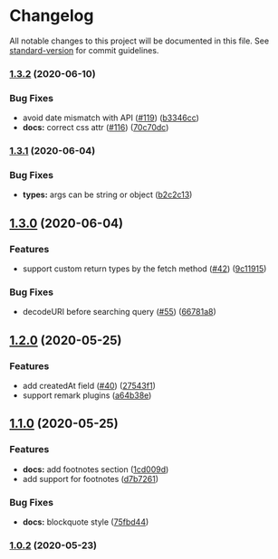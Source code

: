 # Changelog

All notable changes to this project will be documented in this file. See [standard-version](https://github.com/conventional-changelog/standard-version) for commit guidelines.

### [1.3.2](https://github.com/nuxt/content/compare/v1.3.1...v1.3.2) (2020-06-10)


### Bug Fixes

* avoid date mismatch with API ([#119](https://github.com/nuxt/content/issues/119)) ([b3346cc](https://github.com/nuxt/content/commit/b3346cc6b3554cfcc0f1ae7da974c3401326593c))
* **docs:** correct css attr ([#116](https://github.com/nuxt/content/issues/116)) ([70c70dc](https://github.com/nuxt/content/commit/70c70dc6eb5f8705f92d62d915666065fd8e2047))

### [1.3.1](https://github.com/nuxt/content/compare/v1.3.0...v1.3.1) (2020-06-04)


### Bug Fixes

* **types:** args can be string or object ([b2c2c13](https://github.com/nuxt/content/commit/b2c2c13fe5b2377ac68c905579e99ce18b8c1c5f))

## [1.3.0](https://github.com/nuxt/content/compare/v1.2.0...v1.3.0) (2020-06-04)


### Features

* support custom return types by the fetch method ([#42](https://github.com/nuxt/content/issues/42)) ([9c11915](https://github.com/nuxt/content/commit/9c11915e99c4ee0934739bc25c1ecdd5d05b3e07))


### Bug Fixes

* decodeURI before searching query ([#55](https://github.com/nuxt/content/issues/55)) ([66781a8](https://github.com/nuxt/content/commit/66781a8728c1d486081bc3554e60b99d91ca408e))

## [1.2.0](https://github.com/nuxt/content/compare/v1.1.0...v1.2.0) (2020-05-25)


### Features

* add createdAt field ([#40](https://github.com/nuxt/content/issues/40)) ([27543f1](https://github.com/nuxt/content/commit/27543f1ff3b9b28309bd808ec9e2d002a5566192))
* support remark plugins ([a64b38e](https://github.com/nuxt/content/commit/a64b38efad521b48dba6aca8209748e509cebe6f))

## [1.1.0](https://github.com/nuxt/content/compare/v1.0.2...v1.1.0) (2020-05-25)


### Features

* **docs:** add footnotes section ([1cd009d](https://github.com/nuxt/content/commit/1cd009d00004b38961495d2fa447b1bd0aa39ca7))
* add support for footnotes ([d7b7261](https://github.com/nuxt/content/commit/d7b7261ee6a76db2211f2d76eba93a1f207d2199))


### Bug Fixes

* **docs:** blockquote style ([75fbd44](https://github.com/nuxt/content/commit/75fbd44dd3b0ac0f0afbec4ce438d175ab058997))

### [1.0.2](https://github.com/nuxt/content/compare/v1.0.1...v1.0.2) (2020-05-23)
